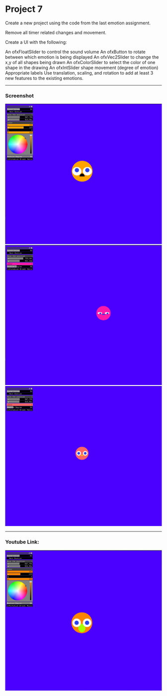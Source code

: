 # Project 7

Create a new project using the code from the last emotion assignment.

Remove all timer related changes and movement.

Create a UI with the following:

An ofxFloatSlider to control the sound volume
An ofxButton to rotate between which emotion is being displayed
An ofxVec2Slider to change the x,y of all shapes being drawn
An ofxColorSlider to select the color of one shape in the drawing
An ofxIntSlider shape movement (degree of emotion)
Appropriate labels
Use translation, scaling, and rotation to add at least 3 new features to the existing emotions.
___________
### Screenshot
![load img1](imgs/angry.png)
![load img2](imgs/sad.png)
![load img3](imgs/happy.png)
__________
### Youtube Link:
[![Watch the video](imgs/link.png)](https://www.youtube.com/watch?v=xfLLAEoszbI)

